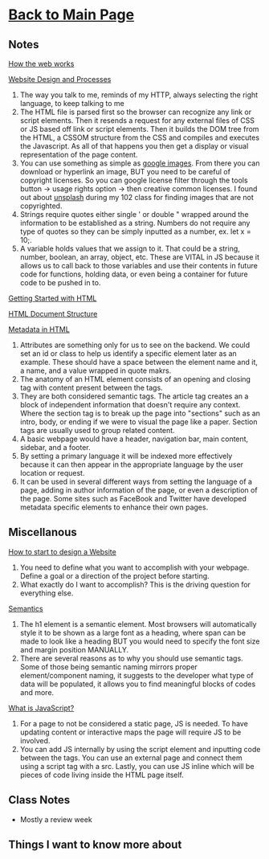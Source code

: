 # [Back to Main Page](https://reecerenninger.github.io/reading-notes/)

## Notes

[How the web works](https://developer.mozilla.org/en-US/docs/Learn/Getting_started_with_the_web/How_the_Web_works)

[Website Design and Processes](https://developer.mozilla.org/en-US/docs/Learn/Getting_started_with_the_web/What_will_your_website_look_like)

1. The way you talk to me, reminds of my HTTP, always selecting the right language, to keep talking to me
2. The HTML file is parsed first so the browser can recognize any link or script elements. Then it resends a request for any external files of CSS or JS based off link or script elements. Then it builds the DOM tree from the HTML, a CSSOM structure from the CSS and compiles and executes the Javascript. As all of that happens you then get a display or visual representation of the page content.
3. You can use something as simple as [google images](https://www.google.com/imghp?gws_rd=ssl). From there you can download or hyperlink an image, BUT you need to be careful of copyright licenses. So you can google license filter through the tools button -> usage rights option -> then creative common licenses. I found out about [unsplash](https://unsplash.com/) during my 102 class for finding images that are not copyrighted.
4. Strings require quotes either single ' or double " wrapped around the information to be established as a string.  Numbers do not require any type of quotes so they can be simply inputted as a number, ex. let x = 10;.
5. A variable holds values that we assign to it. That could be a string, number, boolean, an array, object, etc. These are VITAL in JS because it allows us to call back to those variables and use their contents in future code for functions, holding data, or even being a container for future code to be pushed in to.

[Getting Started with HTML](https://developer.mozilla.org/en-US/docs/Learn/HTML/Introduction_to_HTML/Getting_started)

[HTML Document Structure](https://developer.mozilla.org/en-US/docs/Learn/HTML/Introduction_to_HTML/Document_and_website_structure)

[Metadata in HTML](https://developer.mozilla.org/en-US/docs/Learn/HTML/Introduction_to_HTML/The_head_metadata_in_HTML)

1. Attributes are something only for us to see on the backend.  We could set an id or class to help us identify a specific element later as an example. These should have a space between the element name and it, a name, and a value wrapped in quote makrs.
2. The anatomy of an HTML element consists of an opening and closing tag with content present between the tags.
3. They are both considered semantic tags. The article tag creates an a block of independent information that doesn't require any context. Where the section tag is to break up the page into "sections" such as an intro, body, or ending if we were to visual the page like a paper. Section tags are usually used to group related content.
4. A basic webpage would have a header, navigation bar, main content, sidebar, and a footer.
5. By setting a primary language it will be indexed more effectively because it can then appear in the appropriate language by the user location or request. 
6. It can be used in several different ways from setting the language of a page, adding in author information of the page, or even a description of the page. Some sites such as FaceBook and Twitter have developed metadata specific elements to enhance their own pages.

## Miscellanous

[How to start to design a Website](https://developer.mozilla.org/en-US/docs/Learn/Common_questions/Thinking_before_coding)

1. You need to define what you want to accomplish with your webpage. Define a goal or a direction of the project before starting.
2. What exactly do I want to accomplish? This is the driving question for everything else.

[Semantics](https://developer.mozilla.org/en-US/docs/Glossary/Semantics)

1. The h1 element is a semantic element.  Most browsers will automatically style it to be shown as a large font as a heading, where span can be made to look like a heading BUT you would need to specify the font size and margin position MANUALLY.
2. There are several reasons as to why you should use semantic tags. Some of those being semantic naming mirrors proper element/component naming, it suggests to the developer what type of data will be populated, it allows you to find meaningful blocks of codes and more.

[What is JavaScript?](https://developer.mozilla.org/en-US/docs/Learn/JavaScript/First_steps/What_is_JavaScript)

1. For a page to not be considered a static page, JS is needed. To have updating content or interactive maps the page will require JS to be involved.
2. You can add JS internally by using the script element and inputting code between the tags. You can use an external page and connect them using a script tag with a src. Lastly, you can use JS inline which will be pieces of code living inside the HTML page itself.

## Class Notes

- Mostly a review week

## Things I want to know more about